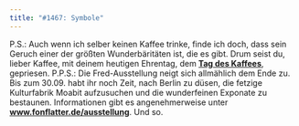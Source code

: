 ```yaml
---
title: "#1467: Symbole"
---
```


P.S.: 
Auch wenn ich selber keinen Kaffee trinke, finde ich doch, dass sein Geruch einer der größten Wunderbäritäten ist, die es gibt. Drum seist du, lieber Kaffee, mit deinem heutigen Ehrentag, dem <a href="http://www.fonflatter.de/kalender"><strong>Tag des Kaffees</strong></a>, gepriesen.
P.P.S.:
Die Fred-Ausstellung neigt sich allmählich dem Ende zu. Bis zum 30.09. habt ihr noch Zeit, nach Berlin zu düsen, die fetzige Kulturfabrik Moabit aufzusuchen und die wunderfeinen Exponate zu bestaunen. 
Informationen gibt es angenehmerweise unter
<a href="http://www.fonflatter.de/ausstellung"><strong>www.fonflatter.de/ausstellung</strong></a>.
Und so.

